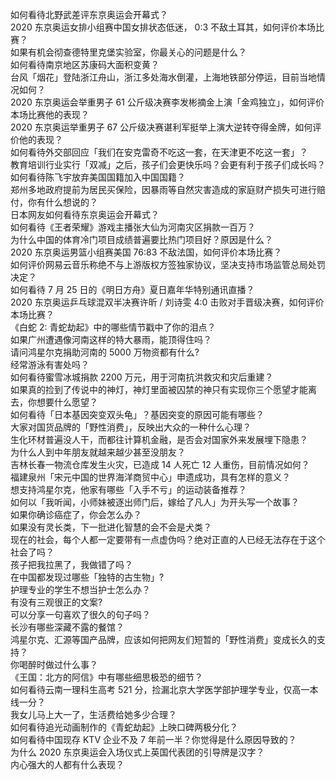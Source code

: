 如何看待北野武差评东京奥运会开幕式？  
2020 东京奥运女排小组赛中国女排状态低迷， 0:3 不敌土耳其，如何评价本场比赛？  
如果有机会彻查德特里克堡实验室，你最关心的问题是什么？  
如何看待南京地区苏康码大面积变黄？  
台风「烟花」登陆浙江舟山，浙江多处海水倒灌，上海地铁部分停运，目前当地情况如何？  
2020 东京奥运会举重男子 61 公斤级决赛李发彬摘金上演「金鸡独立」，如何评价本场比赛他的表现？  
2020 东京奥运举重男子 67 公斤级决赛谌利军挺举上演大逆转夺得金牌，如何评价他的表现？  
如何看待外交部回应「我们在安克雷奇不吃这一套，在天津更不吃这一套」？  
教育培训行业实行「双减」之后，孩子们会更快乐吗？会更有利于孩子们成长吗？  
如何看待陈飞宇放弃美国国籍加入中国国籍？  
郑州多地政府提前为居民买保险，因暴雨等自然灾害造成的家庭财产损失可进行赔付，你有什么想说的？  
日本网友如何看待东京奥运会开幕式？  
如何看待《王者荣耀》游戏主播张大仙为河南灾区捐款一百万？  
为什么中国的体育冷门项目成绩普遍要比热门项目好？原因是什么？  
2020 东京奥运男篮小组赛美国 76:83 不敌法国，如何评价本场比赛？  
如何评价网易云音乐称绝不与上游版权方签独家协议，坚决支持市场监管总局处罚决定？  
如何看待 7 月 25 日的《明日方舟》夏日嘉年华特别通讯直播？  
2020 东京奥运乒乓球混双半决赛许昕 / 刘诗雯 4:0 击败对手晋级决赛，如何评价本场比赛？  
《白蛇 2: 青蛇劫起》中的哪些情节戳中了你的泪点？  
如果广州遭遇像河南这样的特大暴雨，能顶得住吗？  
请问鸿星尔克捐助河南的 5000 万物资都有什么?  
经常游泳有害处吗？  
如何看待蜜雪冰城捐款 2200 万元，用于河南抗洪救灾和灾后重建？  
如果真的捡到了传说中的神灯，神灯里面被囚禁的神只有实现你三个愿望才能离去，你想要什么愿望？  
如何看待「日本基因突变双头龟」？基因突变的原因可能有哪些？  
大家对国货品牌的「野性消费」，反映出大众的一种什么心理？  
生化环材普遍没人干，而都往计算机金融，是否会对国家外来发展埋下隐患？  
为什么人到中年朋友就越来越少甚至没朋友？  
吉林长春一物流仓库发生火灾，已造成 14 人死亡 12 人重伤，目前情况如何？  
福建泉州「宋元中国的世界海洋商贸中心」申遗成功，具有怎样的意义？  
想支持鸿星尔克，他家有哪些「入手不亏」的运动装备推荐？  
如何以「我听闻，小师妹被逐出师门后，嫁给了凡人」为开头写一个故事？  
如果你确诊癌症了，你会怎么办？  
如果没有灵长类，下一批进化智慧的会不会是犬类？  
现在的社会，每个人都一定要带有一点虚伪吗？绝对正直的人已经无法存在于这个社会了吗？  
孩子把我拉黑了，我做错了吗？  
在中国都发现过哪些「独特的古生物」?  
护理专业的学生不想当护士怎么办？  
有没有三观很正的文案?  
可以分享一句喜欢了很久的句子吗？  
长沙有哪些深藏不露的餐馆？  
鸿星尔克、汇源等国产品牌，应该如何把网友们短暂的「野性消费」变成长久的支持？  
你喝醉时做过什么事？  
《王国：北方的阿信》中有哪些细思极恐的细节？  
如何看待云南一理科生高考 521 分，捡漏北京大学医学部护理学专业，仅高一本线一分？  
我女儿马上大一了，生活费给她多少合理？  
如何看待追光动画制作的《青蛇劫起》上映口碑两极分化？  
如何看待中国现存 KTV 企业不及 7 年前一半？你觉得是什么原因导致的？  
为什么 2020 东京奥运会入场仪式上英国代表团的引导牌是汉字？  
内心强大的人都有什么表现？  
